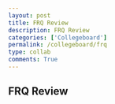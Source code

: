 ```yaml
---
layout: post
title: FRQ Review
description: FRQ Review
categories: ['Collegeboard']
permalink: /collegeboard/frq
type: collab
comments: True
---
```


## FRQ Review


